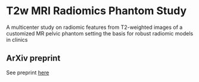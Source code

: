 # T2w MRI Radiomics Phantom Study
A multicenter study on radiomic features from T2-weighted images of a customized MR pelvic phantom setting the basis for robust radiomic models in clinics

## ArXiv preprint
See preprint [here](https://arxiv.org/abs/2005.06833)
